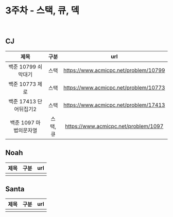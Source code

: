 # 3주차 - 스택, 큐, 덱

</br>

## CJ

|제목|구분|url|
|:------:|:---:|:---:|
|백준 10799 쇠막대기|스택|https://www.acmicpc.net/problem/10799|
|백준 10773 제로|스택|https://www.acmicpc.net/problem/10773|
|백준 17413 단어뒤집기2|스택|https://www.acmicpc.net/problem/17413|
|백준 1097 마법의문자열|스택,큐|https://www.acmicpc.net/problem/1097|

## Noah

|제목|구분|url|
|:------:|:---:|:---:|
||||


## Santa

|제목|구분|url|
|:------:|:---:|:---:|
||||
